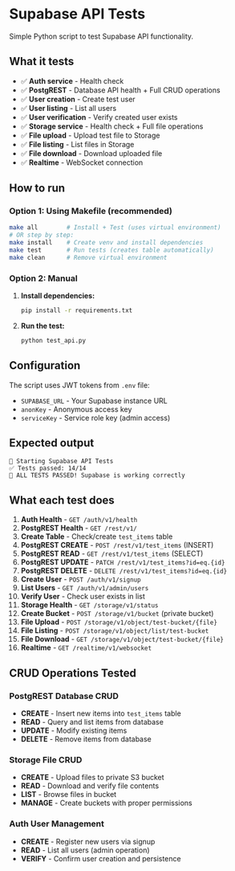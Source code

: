 # Supabase API Tests

Simple Python script to test Supabase API functionality.

## What it tests

- ✅ **Auth service** - Health check
- ✅ **PostgREST** - Database API health + Full CRUD operations
- ✅ **User creation** - Create test user
- ✅ **User listing** - List all users
- ✅ **User verification** - Verify created user exists
- ✅ **Storage service** - Health check + Full file operations
- ✅ **File upload** - Upload test file to Storage
- ✅ **File listing** - List files in Storage
- ✅ **File download** - Download uploaded file
- ✅ **Realtime** - WebSocket connection

## How to run

### Option 1: Using Makefile (recommended)
```bash
make all        # Install + Test (uses virtual environment)
# OR step by step:
make install    # Create venv and install dependencies
make test       # Run tests (creates table automatically)
make clean      # Remove virtual environment
```

### Option 2: Manual
1. **Install dependencies:**
   ```bash
   pip install -r requirements.txt
   ```

2. **Run the test:**
   ```bash
   python test_api.py
   ```

## Configuration

The script uses JWT tokens from `.env` file:
- `SUPABASE_URL` - Your Supabase instance URL
- `anonKey` - Anonymous access key
- `serviceKey` - Service role key (admin access)

## Expected output

```
🚀 Starting Supabase API Tests
✅ Tests passed: 14/14
🎉 ALL TESTS PASSED! Supabase is working correctly
```

## What each test does

1. **Auth Health** - `GET /auth/v1/health`
2. **PostgREST Health** - `GET /rest/v1/`
3. **Create Table** - Check/create `test_items` table
4. **PostgREST CREATE** - `POST /rest/v1/test_items` (INSERT)
5. **PostgREST READ** - `GET /rest/v1/test_items` (SELECT)
6. **PostgREST UPDATE** - `PATCH /rest/v1/test_items?id=eq.{id}` 
7. **PostgREST DELETE** - `DELETE /rest/v1/test_items?id=eq.{id}`
8. **Create User** - `POST /auth/v1/signup`
9. **List Users** - `GET /auth/v1/admin/users`
10. **Verify User** - Check user exists in list
11. **Storage Health** - `GET /storage/v1/status`
12. **Create Bucket** - `POST /storage/v1/bucket` (private bucket)
13. **File Upload** - `POST /storage/v1/object/test-bucket/{file}`
14. **File Listing** - `POST /storage/v1/object/list/test-bucket`
15. **File Download** - `GET /storage/v1/object/test-bucket/{file}`
16. **Realtime** - `GET /realtime/v1/websocket`

## CRUD Operations Tested

### PostgREST Database CRUD
- **CREATE** - Insert new items into `test_items` table
- **READ** - Query and list items from database  
- **UPDATE** - Modify existing items
- **DELETE** - Remove items from database

### Storage File CRUD
- **CREATE** - Upload files to private S3 bucket
- **READ** - Download and verify file contents
- **LIST** - Browse files in bucket
- **MANAGE** - Create buckets with proper permissions

### Auth User Management
- **CREATE** - Register new users via signup
- **READ** - List all users (admin operation)
- **VERIFY** - Confirm user creation and persistence
